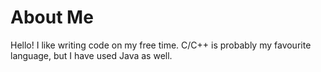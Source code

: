 # About Me

Hello! I like writing code on my free time. C/C++ is probably my favourite language, but I have used Java as well.